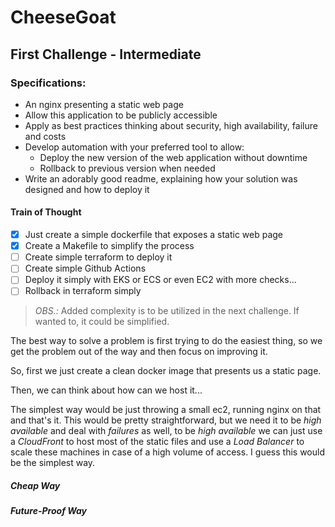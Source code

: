 # CheeseGoat

## First Challenge - Intermediate
### Specifications:
- An nginx presenting a static web page
- Allow this application to be publicly accessible
- Apply as best practices thinking about security, high availability, failure and costs
- Develop automation with your preferred tool to allow:
    - Deploy the new version of the web application without downtime
    - Rollback to previous version when needed
- Write an adorably good readme, explaining how your solution was designed and how to deploy it

#### Train of Thought
- [x] Just create a simple dockerfile that exposes a static web page 
- [x] Create a Makefile to simplify the process
- [ ] Create simple terraform to deploy it 
- [ ] Create simple Github Actions
- [ ] Deploy it simply with EKS or ECS or even EC2 with more checks...
- [ ] Rollback in terraform simply
> _OBS.:_ Added complexity is to be utilized in the next challenge. If wanted to, it could be simplified.

The best way to solve a problem is first trying to do the easiest thing, so we
get the problem out of the way and then focus on improving it.

So, first we just create a clean docker image that presents us a static page.

Then, we can think about how can we host it...

The simplest way would be just throwing a small ec2, running nginx on that and that's it. This would be pretty straightforward, but we need it to be _high 
available_ and deal with _failures_ as well, to be _high available_ we can just
use a _CloudFront_ to host most of the static files and use a _Load Balancer_ to 
scale these machines in case of a high volume of access. I guess this would be 
the simplest way.

##### Cheap Way

##### Future-Proof Way

